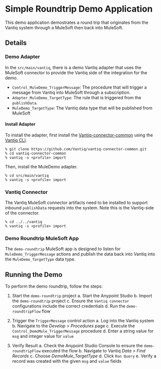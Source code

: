 # Simple Roundtrip Demo Application

This demo application demostrates a round trip that originates from the Vantiq
system through a MuleSoft then back into MuleSoft.

## Details

### Demo Adapter

In the `src/main/vantiq`, there is a demo Vantiq adapter that uses the MuleSoft
connector to provide the Vantiq side of the integration for the demo.

* `Control_MuleDemo_TriggerMessage`: The procedure that will trigger a message
from Vantiq into MuleSoft through a subscription.
* `Adapter_MuleDemo_TargetType`: The rule that is triggered from the `publishData`.
* `MuleDemo_TargetType`: The Vantiq data type that will be published from MuleSoft

#### Install Adapter

To install the adapter, first install the [Vantiq-connector-common](https://github.com/Vantiq/vantiq-connector-common.git) using the [Vantiq CLI](https://dev.vantiq.com/downloads/vantiq.zip).

```
% git clone https://github.com/Vantiq/vantiq-connector-common.git
% cd vantiq-connector-common
% vantiq -s <profile> import
```

Then, install the MuleDemo adapter.

```
% cd src/main/vantiq
% vantiq -s <profile> import
```

### Vantiq Connector

The Vantiq MuleSoft connector artifacts need to be installed to support inbound `publishData` requests
into the system.  Note this is the Vantiq-side of the connector.

```
% cd ../../vantiq
% vantiq -s <profile> import
```

### Demo Roundtrip MuleSoft App

The `demo-roundtrip` MuleSoft app is designed to listen for `MuleDemo_TriggerMessage`
actions and publish the data back into Vantiq into the `MuleDemo_TargetType` data type.

## Running the Demo

To perform the demo roundtrip, follow the steps:

1. Start the `demo-roundtrip` project
    a. Start the Anypoint Studio
    b. Import the `demo-roundtrip` project
    c. Ensure the `Vantiq connector` configurations include the correct credentials
    d. Run the `demo-roundtripFlow` flow

2. Trigger the `TriggerMessage` control action
    a. Log into the Vantiq system
    b. Navigate to the *Develop > Procedures* page
    c. Execute the `Control_DemoMule_TriggerMessage` procedure
    d. Enter a string value for `msg` and integer value for `value`

3. Verify Result
    a. Check the Anypoint Studio Console to ensure the `demo-roundtripFlow` executed the flow
    b. Navigate to Vantiq *Data > Find Records*
    c. Choose *DemoMule_TargetType*
    d. Click `Run Query`
    e. Verify a record was created with the given `msg` and `value` fields
